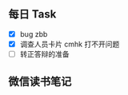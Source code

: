 ## 每日 Task
- [x]  bug zbb
- [x] 调查人员卡片 cmhk 打不开问题
- [ ] 转正答辩的准备
## 微信读书笔记
<!-- start of weread -->
<!-- end of weread -->